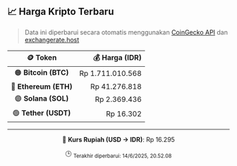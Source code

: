 

<!-- HARGA_KRIPTO -->
## 📈 Harga Kripto Terbaru

> Data ini diperbarui secara otomatis menggunakan [CoinGecko API](https://www.coingecko.com/) dan [exchangerate.host](https://exchangerate.host/)

<div align="center">

| 🪙 Token | 💰 Harga (IDR) |
|:------:|---------------:|
| 🟠 **Bitcoin (BTC)**   | Rp 1.711.010.568 |
| 🔵 **Ethereum (ETH)**  | Rp 41.276.818 |
| 🟣 **Solana (SOL)**    | Rp 2.369.436 |
| 🟢 **Tether (USDT)**   | Rp 16.302 |

---

💱 **Kurs Rupiah (USD → IDR)**: Rp 16.295

🕒 <sub>Terakhir diperbarui: 14/6/2025, 20.52.08</sub>

</div>
<!-- /HARGA_KRIPTO -->